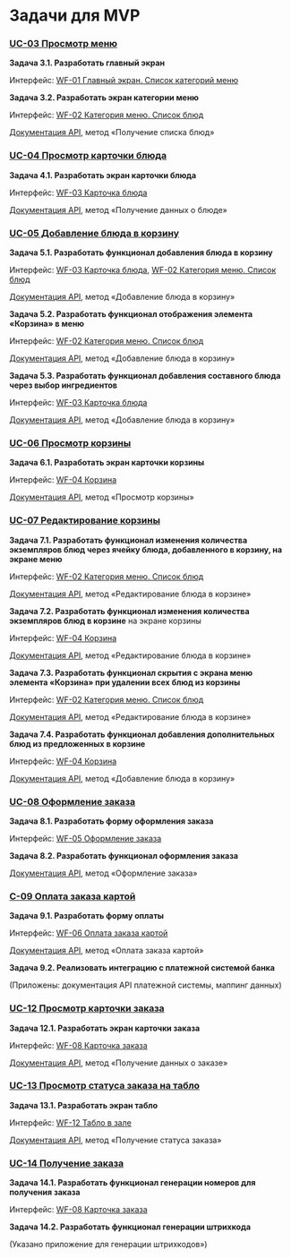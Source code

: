 # Задачи для MVP

### [UC-03 Просмотр меню](../requirements/uc03.md)

**Задача 3.1. Разработать главный экран**

Интерфейс: [WF-01 Главный экран. Список категорий меню](../user_interface/wf01.md)

**Задача 3.2. Разработать экран категории меню**

Интерфейс: [WF-02 Категория меню. Список блюд](../user_interface/wf02.md)

[Документация API](../api/api.md), метод «Получение списка блюд»

### [UC-04 Просмотр карточки блюда](../requirements/uc04.md)

**Задача 4.1. Разработать экран карточки блюда**

Интерфейс: [WF-03 Карточка блюда](../user_interface/wf03.md)

[Документация API](../api/api.md), метод «Получение данных о блюде»

### [UC-05 Добавление блюда в корзину](../requirements/uc05.md)

**Задача 5.1. Разработать функционал добавления блюда в корзину**

Интерфейс: [WF-03 Карточка блюда](../user_interface/wf03.md), [WF-02 Категория меню. Список блюд](../user_interface/wf02.md)

[Документация API](../api/api.md), метод «Добавление блюда в корзину»

**Задача 5.2. Разработать функционал отображения элемента «Корзина» в меню**

Интерфейс: [WF-02 Категория меню. Список блюд](../user_interface/wf02.md)

[Документация API](../api/api.md), метод «Добавление блюда в корзину»

**Задача 5.3. Разработать функционал добавления составного блюда через выбор ингредиентов**

Интерфейс: [WF-03 Карточка блюда](../user_interface/wf03.md)

[Документация API](../api/api.md), метод «Добавление блюда в корзину»

### [UC-06 Просмотр корзины](../requirements/uc06.md)

**Задача 6.1. Разработать экран карточки корзины**

Интерфейс: [WF-04 Корзина](../user_interface/wf04.md)

[Документация API](../api/api.md), метод «Просмотр корзины»

### [UC-07 Редактирование корзины](../requirements/uc07.md)

**Задача 7.1. Разработать функционал изменения количества экземпляров блюд через ячейку блюда, добавленного в корзину, на экране меню**

Интерфейс: [WF-02 Категория меню. Список блюд](../user_interface/wf02.md)

[Документация API](../api/api.md), метод «Редактирование блюда в корзине»

**Задача 7.2. Разработать функционал изменения количества экземпляров блюд в корзине** на экране корзины

Интерфейс: [WF-04 Корзина](../user_interface/wf04.md)

[Документация API](../api/api.md), метод «Редактирование блюда в корзине»

**Задача 7.3. Разработать функционал скрытия с экрана меню элемента «Корзина» при удалении всех блюд из корзины**

Интерфейс: [WF-02 Категория меню. Список блюд](../user_interface/wf02.md)

[Документация API](../api/api.md), метод «Редактирование блюда в корзине»

**Задача 7.4. Разработать функционал добавления дополнительных блюд из предложенных в корзине**

Интерфейс: [WF-04 Корзина](../user_interface/wf04.md)

[Документация API](../api/api.md), метод «Добавление блюда в корзину»

### [UC-08 Оформление заказа](../requirements/uc08.md)

**Задача 8.1. Разработать форму оформления заказа**

Интерфейс: [WF-05 Оформление заказа](../user_interface/wf05.md)

**Задача 8.2. Разработать функционал оформления заказа**

[Документация API](../api/api.md), метод «Оформление заказа»

### [C-09 Оплата заказа картой](../requirements/uc09.md)

**Задача 9.1. Разработать форму оплаты**

Интерфейс: [WF-06 Оплата заказа картой](../user_interface/wf06.md)

[Документация API](../api/api.md), метод «Оплата заказа картой»

**Задача 9.2. Реализовать интеграцию с платежной системой банка**

(Приложены: документация API платежной системы, маппинг данных)

### [UC-12 Просмотр карточки заказа](../requirements/uc12.md)

**Задача 12.1. Разработать экран карточки заказа**

Интерфейс: [WF-08 Карточка заказа](../user_interface/wf08.md)

[Документация API](../api/api.md), метод «Получение данных о заказе»

### [UC-13 Просмотр статуса заказа на табло](../requirements/uc13.md)

**Задача 13.1. Разработать экран табло**

Интерфейс: [WF-12 Табло в зале](../user_interface/wf12.md)

[Документация API](../api/api.md), метод «Получение статуса заказа»

### [UC-14 Получение заказа](../requirements/uc14.md)

**Задача 14.1. Разработать функционал генерации номеров для получения заказа**

Интерфейс: [WF-08 Карточка заказа](../user_interface/wf08.md)

**Задача 14.2. Разработать функционал генерации штрихкода**

(Указано приложение для генерации штрихкодов»)
  